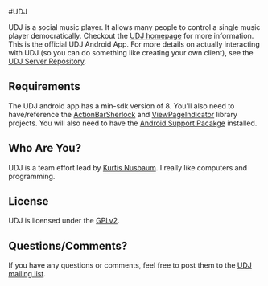 #UDJ

UDJ is a social music player. It allows many people to control
a single music player democratically. Checkout the
[UDJ homepage][home] for more information. This is the official
UDJ Android App. For more details on actually interacting with
UDJ (so you can do something like creating your own client), see the [UDJ Server Repository][server].

## Requirements
The UDJ android app has a min-sdk version of 8. You'll also need to have/reference the
[ActionBarSherlock][abs] and [ViewPageIndicator][vpi] library projects. You will also need to have
the [Android Support Pacakge][asp] installed.


## Who Are You?

UDJ is a team effort lead by [Kurtis Nusbaum][kln].
I really like computers and programming.

## License
UDJ is licensed under the [GPLv2][gpl].

## Questions/Comments?

If you have any questions or comments, feel free to post them to
the [UDJ mailing list][mailing].

[home]:https://www.udjplayer.com
[server]:https://github.com/klnusbaum/UDJ-Server
[kln]:https://github.com/klnusbaum/
[gpl]:https://github.com/klnusbaum/UDJ-Android-Client/blob/master/LICENSE
[mailing]:mailto:udjdev@bazaarsolutions.com
[abs]:http://actionbarsherlock.com/
[vpi]:http://viewpagerindicator.com/
[asp]:http://developer.android.com/sdk/compatibility-library.html
